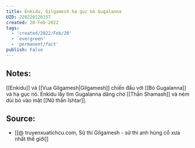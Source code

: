 ```yaml
---
title: Enkidu, Gilgamesh hạ gục bò Gugalanna
UID: 220220120157
created: 20-Feb-2022
tags:
  - 'created/2022/Feb/20'
  - 'evergreen'
  - 'permanent/fact'
publish: False
---
```

## Notes:
[[Enkidu]] và [[Vua Gilgamesh|Gilgamesh]] chiến đấu với [[Bò Gugalanna]] và hạ gục nó. Enkidu lấy tim Gugalanna dâng cho [[Thần Shamash]] và ném dùi bò vào mặt [[Nữ thần Ishtar]].

## Source:
- [[@ truyenxuatichcu.com, Sử thi Gilgamesh - sử thi anh hùng cổ xưa nhất thế giới]]


